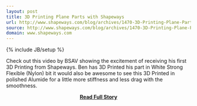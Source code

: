 ```yaml
---
layout: post
title: 3D Printing Plane Parts with Shapeways
url: http://www.shapeways.com/blog/archives/1470-3D-Printing-Plane-Parts-with-Shapeways.html
source: http://www.shapeways.com/blog/archives/1470-3D-Printing-Plane-Parts-with-Shapeways.html
domain: www.shapeways.com
---
```

{% include JB/setup %}<p>Check out this video by BSAV showing the excitement of receiving his first 3D Printing from Shapeways. Ben has 3D Printed his part in White Strong Flexible (Nylon) bit it would also be awesome to see this 3D Printed in polished Alumide for a little more stiffness and less drag with the smoothness.</p>
<center><p><a href="http://www.shapeways.com/blog/archives/1470-3D-Printing-Plane-Parts-with-Shapeways.html" style='padding:25px; font-sze:18px; font-weight: bold;'>Read Full Story</a></p></center>
